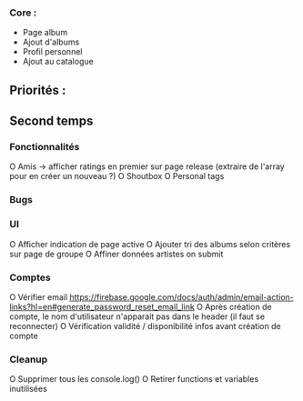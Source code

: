 ### Core :
- Page album
- Ajout d'albums
- Profil personnel
- Ajout au catalogue

## Priorités :

## Second temps
### Fonctionnalités
O Amis -> afficher ratings en premier sur page release (extraire de l'array pour en créer un nouveau ?)
O Shoutbox
O Personal tags



### Bugs

### UI
O Afficher indication de page active
O Ajouter tri des albums selon critères sur page de groupe
O Affiner données artistes on submit


### Comptes
O Vérifier email https://firebase.google.com/docs/auth/admin/email-action-links?hl=en#generate_password_reset_email_link
O Après création de compte, le nom d'utilisateur n'apparait pas dans le header (il faut se reconnecter)
O Vérification validité / disponibilité infos avant création de compte

### Cleanup
O Supprimer tous les console.log()
O Retirer functions et variables inutilisées
